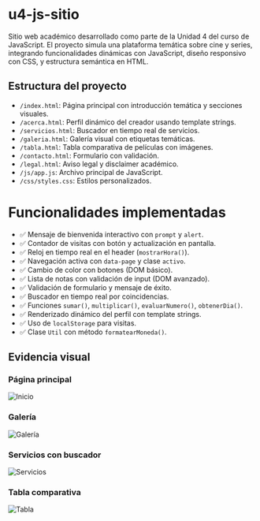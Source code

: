 # u4-js-sitio

Sitio web académico desarrollado como parte de la Unidad 4 del curso de JavaScript. El proyecto simula una plataforma temática sobre cine y series, integrando funcionalidades dinámicas con JavaScript, diseño responsivo con CSS, y estructura semántica en HTML.

## Estructura del proyecto

- `/index.html`: Página principal con introducción temática y secciones visuales.
- `/acerca.html`: Perfil dinámico del creador usando template strings.
- `/servicios.html`: Buscador en tiempo real de servicios.
- `/galeria.html`: Galería visual con etiquetas temáticas.
- `/tabla.html`: Tabla comparativa de películas con imágenes.
- `/contacto.html`: Formulario con validación.
- `/legal.html`: Aviso legal y disclaimer académico.
- `/js/app.js`: Archivo principal de JavaScript.
- `/css/styles.css`: Estilos personalizados.


#  Funcionalidades implementadas

- ✅ Mensaje de bienvenida interactivo con `prompt` y `alert`.
- ✅ Contador de visitas con botón y actualización en pantalla.
- ✅ Reloj en tiempo real en el header (`mostrarHora()`).
- ✅ Navegación activa con `data-page` y clase `activo`.
- ✅ Cambio de color con botones (DOM básico).
- ✅ Lista de notas con validación de input (DOM avanzado).
- ✅ Validación de formulario y mensaje de éxito.
- ✅ Buscador en tiempo real por coincidencias.
- ✅ Funciones `sumar()`, `multiplicar()`, `evaluarNumero()`, `obtenerDia()`.
- ✅ Renderizado dinámico del perfil con template strings.
- ✅ Uso de `localStorage` para visitas.
- ✅ Clase `Util` con método `formatearMoneda()`.


## Evidencia visual

### Página principal
![Inicio](capturas/inicio.png)

### Galería
![Galería](capturas/galeria.png)

### Servicios con buscador
![Servicios](capturas/servicios.png)

### Tabla comparativa
![Tabla](capturas/tabla.png)

